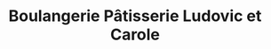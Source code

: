 ---
title: "Boulangerie Pâtisserie Ludovic et Carole"
url: /vendoeuvres/boulangerie-patisserie-ludovic-et-carole/
shop: boulangerie
---
